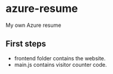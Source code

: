 # azure-resume
My own Azure resume

## First steps
- frontend folder contains the website.
- main.js contains visitor counter code.
